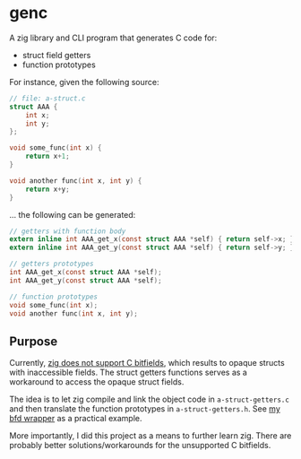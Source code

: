 
# genc
A zig library and CLI program that generates C code for:

- struct field getters
- function prototypes

For instance, given the following source:
```c
// file: a-struct.c
struct AAA {
    int x;
    int y;
};

void some_func(int x) {
    return x+1;
}

void another func(int x, int y) {
    return x+y;
}
```
... the following can be generated:

```c
// getters with function body
extern inline int AAA_get_x(const struct AAA *self) { return self->x; }
extern inline int AAA_get_y(const struct AAA *self) { return self->y; }

// getters prototypes
int AAA_get_x(const struct AAA *self);
int AAA_get_y(const struct AAA *self);

// function prototypes
void some_func(int x);
void another func(int x, int y);

```


## Purpose
Currently, [zig does not support C bitfields](https://github.com/ziglang/zig/issues/1499), 
which results to opaque structs with inaccessible fields. The struct getters functions
serves as a workaround to access the opaque struct fields.

The idea is to let zig compile and link the object code in `a-struct-getters.c` and then
translate the function prototypes in `a-struct-getters.h`. See [my bfd wrapper](https://github.com/nvlled/bfd-zig/) as a practical example.

More importantly, I did this project as a means to further learn zig. There are 
probably better solutions/workarounds for the unsupported C bitfields.
